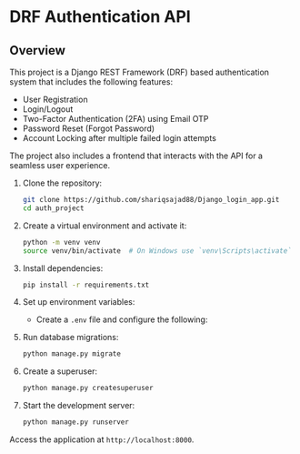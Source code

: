 # DRF Authentication API

## Overview
This project is a Django REST Framework (DRF) based authentication system that includes the following features:
- User Registration
- Login/Logout
- Two-Factor Authentication (2FA) using Email OTP
- Password Reset (Forgot Password)
- Account Locking after multiple failed login attempts

The project also includes a frontend that interacts with the API for a seamless user experience.


1. Clone the repository:
   ```bash
   git clone https://github.com/shariqsajad88/Django_login_app.git
   cd auth_project
   ```
2. Create a virtual environment and activate it:
   ```bash
   python -m venv venv
   source venv/bin/activate  # On Windows use `venv\Scripts\activate`
   ```
3. Install dependencies:
   ```bash
   pip install -r requirements.txt
   ```
4. Set up environment variables:
   - Create a `.env` file and configure the following:

5. Run database migrations:
   ```bash
   python manage.py migrate
   ```
6. Create a superuser:
   ```bash
   python manage.py createsuperuser
   ```
7. Start the development server:
   ```bash
   python manage.py runserver


Access the application at `http://localhost:8000`.
